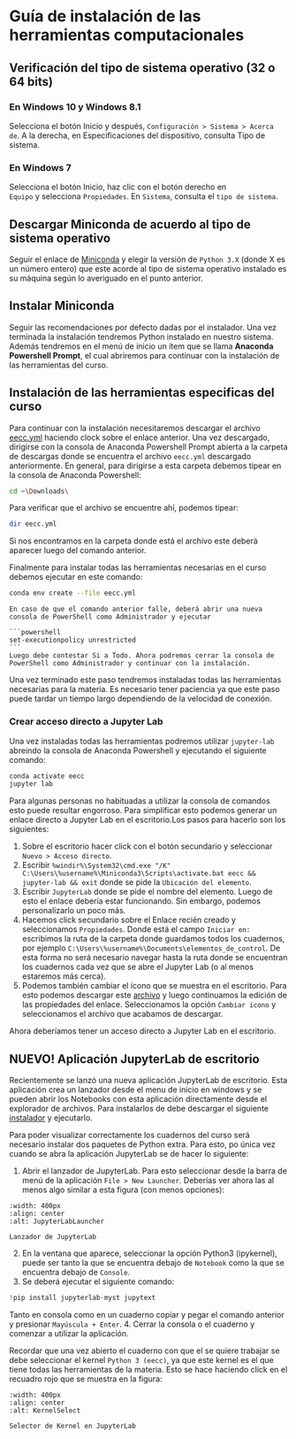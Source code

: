 # Guía de instalación de las herramientas computacionales

## Verificación del tipo de sistema operativo (32 o 64 bits)

### En Windows 10 y Windows 8.1

Selecciona el botón Inicio y después, ``Configuración > Sistema > Acerca de``. A la derecha, en Especificaciones del dispositivo, consulta Tipo de sistema.

### En Windows 7

Selecciona el botón Inicio, haz clic con el botón derecho en  
``Equipo`` y selecciona `Propiedades`. En `Sistema`, consulta el `tipo de sistema`.

## Descargar Miniconda de acuerdo al tipo de sistema operativo

Seguir el enlace de [Miniconda](https://docs.conda.io/en/latest/miniconda.html) y elegir la versión de `Python 3.X` (donde X es un número entero) que este acorde al tipo de sistema operativo instalado es su máquina según lo averiguado en el punto anterior.

## Instalar Miniconda

Seguir las recomendaciones por defecto dadas por el instalador. Una vez terminada la instalación tendremos Python instalado en nuestro sistema. Además tendremos en el menú de inicio un ítem
que se llama **Anaconda Powershell Prompt**, el cual abriremos para continuar con la instalación de las herramientas del curso.



## Instalación de las herramientas especificas del curso

Para continuar con la instalación necesitaremos descargar el archivo [eecc.yml](https://drive.google.com/file/d/1iM5ek6PpSaf1t52QbAi_dWPjV-lvdqVK/view?usp=sharing) haciendo clock sobre el enlace anterior. Una vez descargado, dirigirse con la consola de Anaconda Powershell Prompt abierta a la carpeta de descargas donde se encuentra el archivo `eecc.yml` descargado anteriormente. En general, para dirigirse a esta carpeta debemos tipear en la consola de Anaconda Powershell:

```bash
cd ~\Downloads\
```

Para verificar que el archivo se encuentre ahí, podemos tipear:

```bash
dir eecc.yml
```

Si nos encontramos en la carpeta donde está el archivo este deberá aparecer luego del comando anterior.

Finalmente para instalar todas las herramientas necesarias en el curso debemos ejecutar en este comando:

```bash
conda env create --file eecc.yml
```

````{warning} 
En caso de que el comando anterior falle, deberá abrir una nueva consola de PowerShell como Administrador y ejecutar

```powershell
set-executionpolicy unrestricted
```
Luego debe contestar Si a Todo. Ahora podremos cerrar la consola de PowerShell como Administrador y continuar con la instalación.
````

Una vez terminado este paso tendremos instaladas todas las herramientas necesarias para la materia. Es necesario tener paciencia ya que este paso puede tardar un tiempo largo dependiendo de la velocidad de conexión. 

### Crear acceso directo a Jupyter Lab

Una vez instaladas todas las herramientas podremos utilizar `jupyter-lab` abreindo la consola de Anaconda Powershell y ejecutando el siguiente comando:

```powershell	
conda activate eecc
jupyter lab
```

Para algunas personas no habituadas a utilizar la consola de comandos esto puede resultar engorroso. Para simplificar esto podemos generar un enlace directo a Jupyter Lab en el escritorio.Los pasos para hacerlo son los siguientes:

1. Sobre el escritorio hacer click con el botón secundario y seleccionar `Nuevo > Acceso directo`.
1. Escribir `%windir%\System32\cmd.exe "/K"  C:\Users\%username%\Miniconda3\Scripts\activate.bat eecc &&  jupyter-lab && exit` donde se pide la `Ubicación del elemento`.
1. Escribir `JupyterLab` donde se pide el nombre del elemento. Luego de esto el enlace debería estar funcionando. Sin embargo, podemos personalizarlo un poco más.
1. Hacemos click secundario sobre el Enlace recién creado y seleccionamos `Propiedades`. Donde está el campo `Iniciar en:` escribimos la ruta de la carpeta donde guardamos todos los cuadernos, por ejemplo `C:\Users\%username%\Documents\elementos_de_control`. De esta forma no será necesario navegar hasta la ruta donde se encuentran los cuadernos cada vez que se abre el Jupyter Lab (o al menos estaremos más cerca).
1. Podemos también cambiar el ícono que se muestra en el escritorio. Para esto podemos descargar este [archivo](https://raw.githubusercontent.com/jupyter/design/master/logos/Favicon/favicon.ico) y luego continuamos la edición de las propiedades del enlace. Seleccionamos la opción `Cambiar icono` y seleccionamos el archivo que acabamos de descargar.

Ahora deberíamos tener un acceso directo a Jupyter Lab en el escritorio. 

## NUEVO! Aplicación JupyterLab de escritorio

Recientemente se lanzó una nueva aplicación JupyterLab de escritorio. Esta aplicación crea un lanzador desde el menu de inicio en windows y se pueden abrir los Notebooks con esta aplicación directamente desde el explorador de archivos. Para instalarlos de debe descargar el siguiente [instalador](https://github.com/jupyterlab/jupyterlab-desktop/releases/latest/download/JupyterLab-Setup-Windows.exe) y ejecutarlo.

Para poder visualizar correctamente los cuadernos del curso será necesario instalar dos paquetes de Python extra. Para esto, po única vez cuando se abra la aplicación JupyterLab se de hacer lo siguiente:

1. Abrir el lanzador de JupyterLab. Para esto seleccionar desde la barra de menú de la aplicación `File > New Launcher`. Deberías ver ahora las al menos algo similar a esta figura (con menos opciones):
```{figure} JupyterLabLauncher.png
:width: 400px
:align: center
:alt: JupyterLabLauncher

Lanzador de JupyterLab
```
2. En la ventana que aparece, seleccionar la opción Python3 (ipykernel), puede ser tanto la que se encuentra debajo de `Notebook` como la que se encuentra debajo de `Console`.
3. Se deberá ejecutar el siguiente comando:
```python
!pip install jupyterlab-myst jupytext
```
Tanto en consola como en un cuaderno copiar y pegar el comando anterior y presionar `Mayúscula + Enter`.
4. Cerrar la consola o el cuaderno y comenzar a utilizar la aplicación.

Recordar que una vez abierto el cuaderno con que el se quiere trabajar se debe seleccionar el kernel `Python 3 (eecc)`, ya que este kernel es el que tiene todas las herramientas de la materia. Esto se hace haciendo click en el recuadro rojo que se muestra en la figura:

```{figure} KernelSelect.png
:width: 400px
:align: center
:alt: KernelSelect

Selector de Kernel en JupyterLab
```












